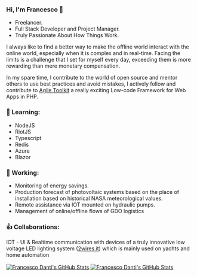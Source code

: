 ### Hi, I'm Francesco 👋
 - Freelancer.
 - Full Stack Developer and Project Manager.
 - Truly Passionate About How Things Work.

I always like to find a better way to make the offline world interact with the online world, especially when it is complex and in real-time.
Facing the limits is a challenge that I set for myself every day, exceeding them is more rewarding than mere monetary compensation.

In my spare time, I contribute to the world of open source and mentor others to use best practices and avoid mistakes, I actively follow and contribute to [Agile Toolkit](https://github.com/atk4) a really exciting Low-code Framework for Web Apps in PHP.

### :book: Learning:
- NodeJS
- RiotJS
- Typescript
- Redis
- Azure
- Blazor

### 🔭 Working:
- Monitoring of energy savings.
- Production forecast of photovoltaic systems based on the place of installation based on historical NASA meteorological values.
- Remote assistance via IOT mounted on hydraulic pumps.
- Management of online/offline flows of GDO logistics

### :+1: Collaborations:
IOT - UI & Realtime communication with devices of a truly innovative low voltage LED lighting system ([2wires.it](https://2wires.it)) which is mainly used on yachts and home automation

<a href="https://github.com/abbadon1334/">
  <img align="center" src="https://github-readme-stats.vercel.app/api?username=abbadon1334&show_icons=true&line_height=27&count_private=true" alt="Francesco Danti's GitHub Stats" />
</a>

<a href="https://github.com/abbadon1334/">
  <img align="center" src="https://github-readme-stats.vercel.app/api/top-langs/?username=abbadon1334&show_icons=true&line_height=27&count_private=true&langs_count=4&hide=javascript" alt="Francesco Danti's GitHub Stats" />
</a>
